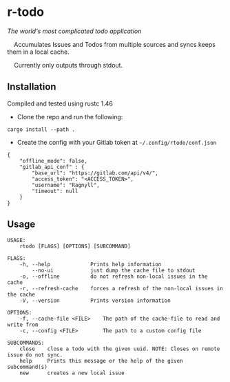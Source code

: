 # r-todo
_The world's most complicated todo application_

&nbsp;&nbsp;&nbsp;&nbsp;Accumulates Issues and Todos from multiple sources and syncs keeps them in a local cache.

&nbsp;&nbsp;&nbsp;&nbsp;Currently only outputs through stdout.

## Installation
Compiled and tested using rustc 1.46

* Clone the repo and run the following:
```
cargo install --path .
```

* Create the config with your Gitlab token at `~/.config/rtodo/conf.json`
```
{
    "offline_mode": false,
    "gitlab_api_conf" : {
        "base_url": "https://gitlab.com/api/v4/",
        "access_token": "<ACCESS_TOKEN>",
        "username": "Ragnyll",
        "timeout": null
    }
}

```

## Usage
```
USAGE:
    rtodo [FLAGS] [OPTIONS] [SUBCOMMAND]

FLAGS:
    -h, --help             Prints help information
        --no-ui            just dump the cache file to stdout
    -o, --offline          do not refresh non-local issues in the cache
    -r, --refresh-cache    forces a refresh of the non-local issues in the cache
    -V, --version          Prints version information

OPTIONS:
    -f, --cache-file <FILE>    The path of the cache-file to read and write from
    -c, --config <FILE>        The path to a custom config file

SUBCOMMANDS:
    close    close a todo with the given uuid. NOTE: Closes on remote issue do not sync.
    help     Prints this message or the help of the given subcommand(s)
    new      creates a new local issue
```
